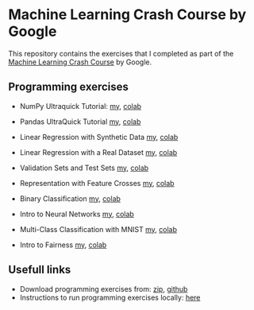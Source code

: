 # Machine Learning Crash Course by Google

This repository contains the exercises that I completed as part of the
[Machine Learning Crash Course](https://developers.google.com/machine-learning/crash-course) by
Google.

## Programming exercises

- NumPy Ultraquick Tutorial: [my](./numpy_ultraquick_tutorial.ipynb),
  [colab](https://colab.research.google.com/github/google/eng-edu/blob/main/ml/cc/exercises/numpy_ultraquick_tutorial.ipynb)

- Pandas UltraQuick Tutorial [my](./pandas_dataframe_ultraquick_tutorial.ipynb),
  [colab](https://colab.research.google.com/github/google/eng-edu/blob/main/ml/cc/exercises/pandas_dataframe_ultraquick_tutorial.ipynb)

- Linear Regression with Synthetic Data [my](./linear_regression_with_synthetic_data.ipynb),
  [colab](https://colab.research.google.com/github/google/eng-edu/blob/main/ml/cc/exercises/linear_regression_with_synthetic_data.ipynb)

- Linear Regression with a Real Dataset [my](./linear_regression_with_a_real_dataset.ipynb),
  [colab](https://colab.research.google.com/github/google/eng-edu/blob/main/ml/cc/exercises/linear_regression_with_a_real_dataset.ipynb)

- Validation Sets and Test Sets [my](./validation_and_test_sets.ipynb),
  [colab](https://colab.research.google.com/github/google/eng-edu/blob/main/ml/cc/exercises/validation_and_test_sets.ipynb)

- Representation with Feature Crosses [my](./representation_with_a_feature_cross.ipynb),
  [colab](https://colab.research.google.com/github/google/eng-edu/blob/main/ml/cc/exercises/representation_with_a_feature_cross.ipynb)

- Binary Classification [my](./binary_classification.ipynb),
  [colab](https://colab.research.google.com/github/google/eng-edu/blob/main/ml/cc/exercises/binary_classification.ipynb)

- Intro to Neural Networks [my](./intro_to_neural_nets.ipynb),
  [colab](https://colab.research.google.com/github/google/eng-edu/blob/main/ml/cc/exercises/intro_to_neural_nets.ipynb)

- Multi-Class Classification with MNIST [my](./multi-class_classification_with_MNIST.ipynb),
  [colab](https://colab.research.google.com/github/google/eng-edu/blob/main/ml/cc/exercises/multi-class_classification_with_MNIST.ipynb)

- Intro to Fairness [my](./intro_to_ml_fairness.ipynb),
  [colab](https://colab.research.google.com/github/google/eng-edu/blob/main/ml/cc/exercises/intro_to_ml_fairness.ipynb)

## Usefull links

- Download programming exercises from:
  [zip](http://download.mlcc.google.com/mledu-exercises/mlcc-exercises_en.zip),
  [github](https://github.com/google/eng-edu/tree/main/ml/cc/exercises)
- Instructions to run programming exercises locally:
  [here](https://developers.google.com/machine-learning/crash-course/running-exercises-locally)
